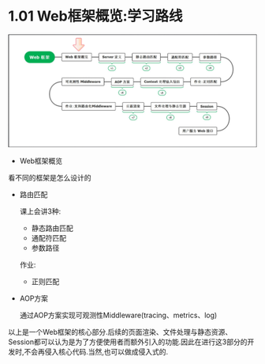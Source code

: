 # 1.01 Web框架概览:学习路线

![Web框架概览](../img/Web框架之%20Server与路由树%20/1.Web框架概览-学习路线/Web框架概览.png)

- Web框架概览

看不同的框架是怎么设计的

- 路由匹配

	课上会讲3种:

	- 静态路由匹配
	- 通配符匹配
	- 参数路径

	作业:
	
	- 正则匹配

- AOP方案

	通过AOP方案实现可观测性Middleware(tracing、metrics、log)
	
以上是一个Web框架的核心部分.后续的页面渲染、文件处理与静态资源、Session都可以认为是为了方便使用者而额外引入的功能.因此在进行这3部分的开发时,不会再侵入核心代码.当然,也可以做成侵入式的.
